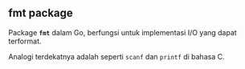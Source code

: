 ## fmt package

Package **`fmt`** dalam Go, berfungsi untuk implementasi I/O yang dapat terformat.

Analogi terdekatnya adalah seperti `scanf` dan `printf` di bahasa C.